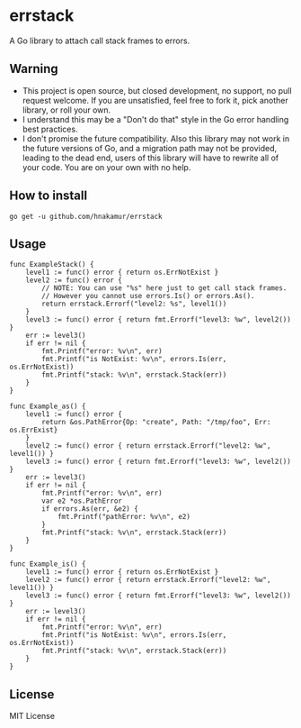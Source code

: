 errstack
========

A Go library to attach call stack frames to errors.

## Warning

* This project is open source, but closed development, no support, no pull request welcome. If you are unsatisfied, feel free to fork it, pick another library, or roll your own.
* I understand this may be a "Don't do that" style in the Go error handling best practices.
* I don't promise the future compatibility. Also this library may not work in the future versions of Go, and a migration path may not be provided, leading to the dead end, users of this library will have to rewrite all of your code. You are on your own with no help.

## How to install

```
go get -u github.com/hnakamur/errstack
```

## Usage

```
func ExampleStack() {
	level1 := func() error { return os.ErrNotExist }
	level2 := func() error {
		// NOTE: You can use "%s" here just to get call stack frames.
		// However you cannot use errors.Is() or errors.As().
		return errstack.Errorf("level2: %s", level1())
	}
	level3 := func() error { return fmt.Errorf("level3: %w", level2()) }
	err := level3()
	if err != nil {
		fmt.Printf("error: %v\n", err)
		fmt.Printf("is NotExist: %v\n", errors.Is(err, os.ErrNotExist))
		fmt.Printf("stack: %v\n", errstack.Stack(err))
	}
}

func Example_as() {
	level1 := func() error {
		return &os.PathError{Op: "create", Path: "/tmp/foo", Err: os.ErrExist}
	}
	level2 := func() error { return errstack.Errorf("level2: %w", level1()) }
	level3 := func() error { return fmt.Errorf("level3: %w", level2()) }
	err := level3()
	if err != nil {
		fmt.Printf("error: %v\n", err)
		var e2 *os.PathError
		if errors.As(err, &e2) {
			fmt.Printf("pathError: %v\n", e2)
		}
		fmt.Printf("stack: %v\n", errstack.Stack(err))
	}
}

func Example_is() {
	level1 := func() error { return os.ErrNotExist }
	level2 := func() error { return errstack.Errorf("level2: %w", level1()) }
	level3 := func() error { return fmt.Errorf("level3: %w", level2()) }
	err := level3()
	if err != nil {
		fmt.Printf("error: %v\n", err)
		fmt.Printf("is NotExist: %v\n", errors.Is(err, os.ErrNotExist))
		fmt.Printf("stack: %v\n", errstack.Stack(err))
	}
}
```

## License

MIT License

